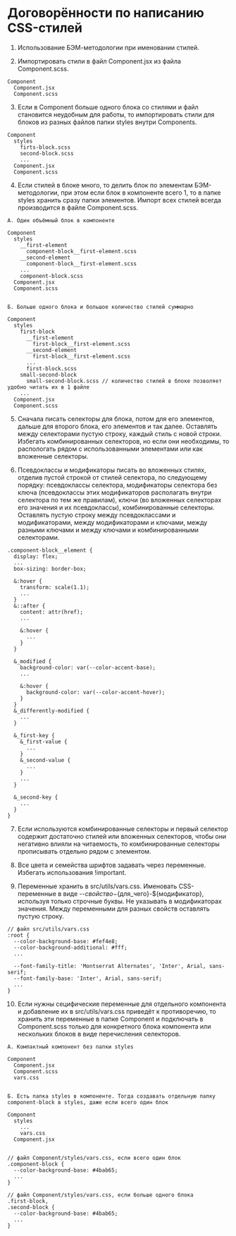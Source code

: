 # Договорённости по написанию CSS-стилей

1. Использование БЭМ-методологии при именовании стилей.

2. Импортировать стили в файл Component.jsx из файла Component.scss.
```
Component
  Component.jsx
  Component.scss
```

3. Если в Component больше одного блока со стилями и файл становится неудобным для работы, то импортировать стили для блоков из разных файлов папки styles внутри Components.
```
Component
  styles
    firts-block.scss
    second-block.scss
    ...
  Component.jsx
  Component.scss
```

4. Если стилей в блоке много, то делить блок по элементам БЭМ-методологии, при этом если блок в компоненте всего 1, то в папке styles хранить сразу папки элементов. Импорт всех стилей всегда производится в файле Component.scss.
```
А. Один объёмный блок в компоненте

Component
  styles
    __first-element
      component-block__first-element.scss
    __second-element
      component-block__first-element.scss
    ...
    component-block.scss
  Component.jsx
  Component.scss


Б. Больше одного блока и большое количество стилей суммарно

Component
  styles
    first-block
      __first-element
        first-block__first-element.scss
      __second-element
        first-block__first-element.scss
      ...
      first-block.scss
    small-second-block
      small-second-block.scss // количество стилей в блоке позволяет удобно читать их в 1 файле
    ...
  Component.jsx
  Component.scss
```

5. Сначала писать селекторы для блока, потом для его элементов, дальше для второго блока, его элементов и так далее. Оставлять между селекторами пустую строку, каждый стиль с новой строки. Избегать комбинированных селекторов, но если они необходимы, то распологать рядом с использованными элементами или как вложенные селекторы.

6. Псевдоклассы и модификаторы писать во вложенных стилях, отделив пустой строкой от стилей селектора, по следующему порядку: псевдоклассы селектора, модификаторы селектора без ключа (псевдоклассы этих модификаторов располагать внутри селектора по тем же правилам), ключи (во вложенных селекторах его значения и их псевдоклассы), комбинированные селекторы. Оставлять пустую строку между псевдоклассами и модификаторами, между модификаторами и ключами, между разными ключами и между ключами и комбинированными селекторами.
```
.component-block__element {
  display: flex;
  ...
  box-sizing: border-box;

  &:hover {
    transform: scale(1.1);
    ...
  }
  &::after {
    content: attr(href);
    ...

    &:hover {
      ...
    }
  }

  &_modified {
    background-color: var(--color-accent-base);
    ...

    &:hover {
      background-color: var(--color-accent-hover);
    }
  }
  &_differently-modified {
    ...
  }

  &_first-key {
    &_first-value {
      ...
    }
    &_second-value {
      ...
    }
    ...
  }

  &_second-key {
    ...
  }
}
```

7. Если используются комбинированные селекторы и первый селектор содержит достаточно стилей или вложенных селекторов, чтобы они негативно влияли на читаемость, то комбинированные селекторы прописывать отдельно рядом с элементом.

8. Все цвета и семейства шрифтов задавать через переменные. Избегать использования !important.

9. Переменные хранить в src/utils/vars.css. Именовать CSS-переменные в виде --${свойство}-${для_чего}-${модификатор}, используя только строчные буквы. Не указывать в модификаторах значения. Между переменными для разных свойств оставлять пустую строку.
```
// файл src/utils/vars.css
:root {
  --color-background-base: #fef4e8;
  --color-background-additional: #fff;
  ...
  
  --font-family-title: 'Montserrat Alternates', 'Inter', Arial, sans-serif;
  --font-family-base: 'Inter', Arial, sans-serif;
  ...
}
```

10. Если нужны сецифические переменные для отдельного компонента и добавление их в src/utils/vars.css приведёт к противоречию, то хранить эти переменные в папке Component и подключать в Component.scss только для конкретного блока компонента или нескольких блоков в виде перечисления селекторов.
```
А. Компактный компонент без папки styles

Component
  Component.jsx
  Component.scss
  vars.css


Б. Есть папка styles в компоненте. Тогда создавать отдельную папку component-block в styles, даже если всего один блок

Component
  styles
    ...
    vars.css
  Component.jsx


// файл Component/styles/vars.css, если всего один блок
.component-block {
  --color-background-base: #4bab65;
  ...
}

// файл Component/styles/vars.css, если больше одного блока
.first-block,
.second-block {
  --color-background-base: #4bab65;
  ...
}
```
